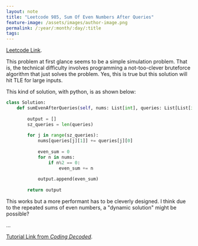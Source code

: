 ```yaml
---
layout: note
title: "Leetcode 985, Sum Of Even Numbers After Queries"
feature-image: /assets/images/author-image.png
permalink: /:year/:month/:day/:title
tags:
---
```


[Leetcode Link](https://leetcode.com/problems/sum-of-even-numbers-after-queries/).

This problem at first glance seems to be a simple simulation problem. That is, the technical difficulty involves programming a not-too-clever bruteforce algorithm that just solves the problem. Yes, this is true but this solution will hit TLE for large inputs.

This kind of solution, with python, is as shown below:
```python
class Solution:
    def sumEvenAfterQueries(self, nums: List[int], queries: List[List[int]]) -> List[int]:
        
        output = []
        sz_queries = len(queries)
        
        for j in range(sz_queries):
            nums[queries[j][1]] += queries[j][0]
            
            even_sum = 0
            for n in nums:
                if n%2 == 0:
                    even_sum += n
        
            output.append(even_sum)
        
        return output
```
This works but a more performant has to be cleverly designed. I think due to the repeated sums of even numbers, a "dynamic solution" might be possible?

...

[Tutorial Link from _Coding Decoded_](https://www.youtube.com/watch?v=2bjRM_6hDsI).
